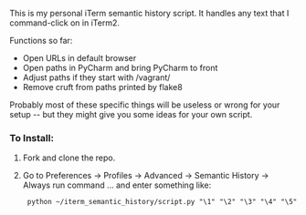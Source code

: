 This is my personal iTerm semantic history script. It handles any text that I command-click on in iTerm2.

Functions so far:

* Open URLs in default browser
* Open paths in PyCharm and bring PyCharm to front
* Adjust paths if they start with /vagrant/
* Remove cruft from paths printed by flake8

Probably most of these specific things will be useless or wrong for your setup -- but they might give you some ideas for your own script.

### To Install: ###

1. Fork and clone the repo.
2. Go to Preferences -> Profiles -> Advanced -> Semantic History -> Always run command ... and enter something like:

		python ~/iterm_semantic_history/script.py "\1" "\2" "\3" "\4" "\5"
    
